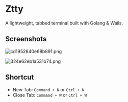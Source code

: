 # Ztty
A lightweight, tabbed terminal built with Golang &amp; Wails.

## Screenshots

![cd1952840e68b891.png](https://img.rss.ink/imgs/2025/03/29/cd1952840e68b891.png?v=1)

![324e62eb1a531b74.png](https://img.rss.ink/imgs/2025/03/29/324e62eb1a531b74.png)

## Shortcut

* New Tab: `Command + N` or `Ctrl + N`
* Close Tab: `Command + W` or `Ctrl + W`
